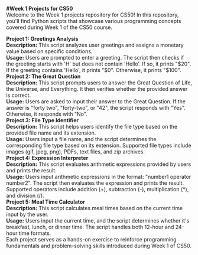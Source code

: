 **#Week 1 Projects for CS50**
<br>
Welcome to the Week 1 projects repository for CS50! In this repository, you'll find Python scripts that showcase various programming concepts covered during Week 1 of the CS50 course.

**Project 1: Greetings Analysis**
<br>
**Description:** This script analyzes user greetings and assigns a monetary value based on specific conditions.
<br>
**Usage:** Users are prompted to enter a greeting. The script then checks if the greeting starts with 'H' but does not contain 'Hello'. If so, it prints "$20". If the greeting contains 'Hello', it prints "$0". Otherwise, it prints "$100".
<br>
**Project 2: The Great Question**
<br>
**Description:** This script prompts users to answer the Great Question of Life, the Universe, and Everything. It then verifies whether the provided answer is correct.
<br>
**Usage:** Users are asked to input their answer to the Great Question. If the answer is "forty two", "forty-two", or "42", the script responds with "Yes". Otherwise, it responds with "No".
<br>
**Project 3: File Type Identifier**
<br>
**Description:** This script helps users identify the file type based on the provided file name and its extension.
<br>
**Usage:** Users input a file name, and the script determines the corresponding file type based on its extension. Supported file types include images (gif, jpeg, png), PDFs, text files, and zip archives.
<br>
**Project 4: Expression Interpreter**
<br>
**Description:** This script evaluates arithmetic expressions provided by users and prints the result.
<br>
**Usage:** Users input arithmetic expressions in the format: "number1 operator number2". The script then evaluates the expression and prints the result. Supported operators include addition (+), subtraction (-), multiplication (*), and division (/).
<br>
**Project 5: Meal Time Calculator**
<br>
**Description:** This script calculates meal times based on the current time input by the user.
<br>
**Usage:** Users input the current time, and the script determines whether it's breakfast, lunch, or dinner time. The script handles both 12-hour and 24-hour time formats.
<br>
Each project serves as a hands-on exercise to reinforce programming fundamentals and problem-solving skills introduced during Week 1 of CS50.

